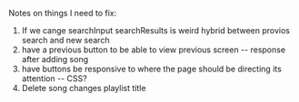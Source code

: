 Notes on things I need to fix: 
1. If we cange searchInput searchResults is weird hybrid between provios search and new search 
2. have a previous button to be able to view previous screen -- response after adding song
3. have buttons be responsive to where the page should be directing its attention -- CSS?
4. Delete song changes playlist title
